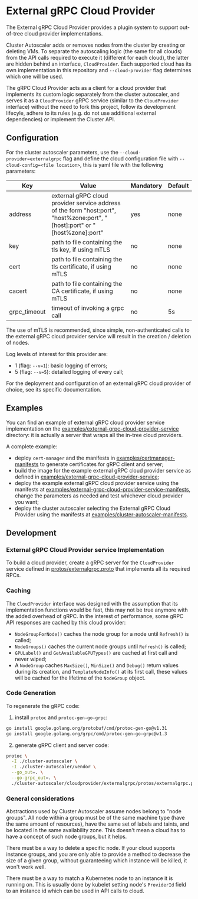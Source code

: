 # External gRPC Cloud Provider

The External gRPC Cloud Provider provides a plugin system to support out-of-tree cloud provider implementations.

Cluster Autoscaler adds or removes nodes from the cluster by creating or deleting VMs. To separate the autoscaling logic (the same for all clouds) from the API calls required to execute it (different for each cloud), the latter are hidden behind an interface, `CloudProvider`. Each supported cloud has its own implementation in this repository and `--cloud-provider` flag determines which one will be used.

The gRPC Cloud Provider acts as a client for a cloud provider that implements its custom logic separately from the cluster autoscaler, and serves it as a `CloudProvider` gRPC service (similar to the `CloudProvider` interface) without the need to fork this project, follow its development lifecyle, adhere to its rules (e.g. do not use additional external dependencies) or implement the Cluster API.

## Configuration

For the cluster autoscaler parameters, use the `--cloud-provider=externalgrpc` flag and define the cloud configuration file with `--cloud-config=<file location>`, this is yaml file with the following parameters:

| Key | Value | Mandatory | Default |
|-----|-------|-----------|---------|
| address | external gRPC cloud provider service address of the form "host:port", "host%zone:port", "[host]:port" or "[host%zone]:port" | yes | none |
| key | path to file containing the tls key, if using mTLS | no | none |
| cert | path to file containing the tls certificate, if using mTLS | no | none |
| cacert | path to file containing the CA certificate, if using mTLS | no | none |
| grpc_timeout | timeout of invoking a grpc call | no | 5s |

The use of mTLS is recommended, since simple, non-authenticated calls to the external gRPC cloud provider service will result in the creation / deletion of nodes.

Log levels of interest for this provider are:
* 1 (flag: ```--v=1```): basic logging of errors;
* 5 (flag: ```--v=5```): detailed logging of every call;

For the deployment and configuration of an external gRPC cloud provider of choice, see its specific documentation.

## Examples

You can find an example of external gRPC cloud provider service implementation on the [examples/external-grpc-cloud-provider-service](examples/external-grpc-cloud-provider-service) directory: it is actually a server that wraps all the in-tree cloud providers.

A complete example:
* deploy `cert-manager` and the manifests in [examples/certmanager-manifests](examples/certmanager-manifests) to generate certificates for gRPC client and server;
* build the image for the example external gRPC cloud provider service as defined in [examples/external-grpc-cloud-provider-service](examples/external-grpc-cloud-provider-service);
* deploy the example external gRPC cloud provider service using the manifests at [examples/external-grpc-cloud-provider-service-manifests](examples/external-grpc-cloud-provider-service-manifests), change the parameters as needed and test whichever cloud provider you want;
* deploy the cluster autoscaler selecting the External gRPC Cloud Provider using the manifests at [examples/cluster-autoscaler-manifests](examples/cluster-autoscaler-manifests).

## Development

### External gRPC Cloud Provider service Implementation

To build a cloud provider, create a gRPC server for the `CloudProvider` service defined in [protos/externalgrpc.proto](protos/externalgrpc.proto) that implements all its required RPCs.

### Caching

The `CloudProvider` interface was designed with the assumption that its implementation functions would be fast, this may not be true anymore with the added overhead of gRPC. In the interest of performance, some gRPC API responses are cached by this cloud provider:
* `NodeGroupForNode()` caches the node group for a node until `Refresh()` is called;
* `NodeGroups()` caches the current node groups until `Refresh()` is called;
* `GPULabel()` and `GetAvailableGPUTypes()` are cached at first call and never wiped;
* A `NodeGroup` caches `MaxSize()`, `MinSize()` and `Debug()` return values during its creation, and `TemplateNodeInfo()` at its first call, these values will be cached for the lifetime of the `NodeGroup` object.

### Code Generation

To regenerate the gRPC code:

1. install `protoc` and `protoc-gen-go-grpc`:

```bash
go install google.golang.org/protobuf/cmd/protoc-gen-go@v1.31
go install google.golang.org/grpc/cmd/protoc-gen-go-grpc@v1.3
```

2. generate gRPC client and server code:

```bash
protoc \
  -I ./cluster-autoscaler \
  -I ./cluster-autoscaler/vendor \
  --go_out=. \
  --go-grpc_out=. \
  ./cluster-autoscaler/cloudprovider/externalgrpc/protos/externalgrpc.proto
```

### General considerations

Abstractions used by Cluster Autoscaler assume nodes belong to "node groups". All node within a group must be of the same machine type (have the same amount of resources), have the same set of labels and taints, and be located in the same availability zone. This doesn't mean a cloud has to have a concept of such node groups, but it helps.

There must be a way to delete a specific node. If your cloud supports instance groups, and you are only able to provide a method to decrease the size of a given group, without guaranteeing which instance will be killed, it won't work well.

There must be a way to match a Kubernetes node to an instance it is running on. This is usually done by kubelet setting node's `ProviderId` field to an instance id which can be used in API calls to cloud.
